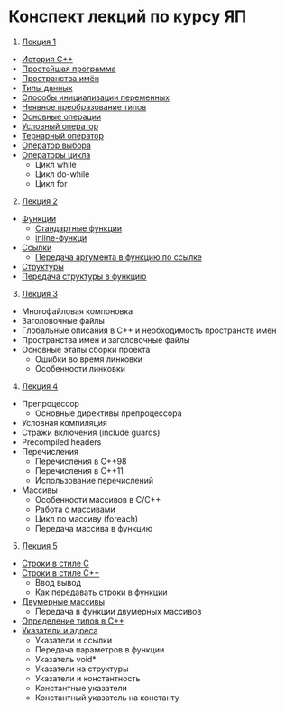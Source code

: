 Конспект лекций по курсу ЯП
=====================

1. [Лекция 1](/lecture_01.md)
  * [История C++](/lecture_01.md#%D0%98%D1%81%D1%82%D0%BE%D1%80%D0%B8%D1%8F-c)
  * [Простейшая программа](/lecture_01.md#%D0%9F%D1%80%D0%BE%D1%81%D1%82%D0%B5%D0%B9%D1%88%D0%B0%D1%8F-%D0%BF%D1%80%D0%BE%D0%B3%D1%80%D0%B0%D0%BC%D0%BC%D0%B0)
  * [Пространства имён](/lecture_01.md#%D0%9F%D1%80%D0%BE%D1%81%D1%82%D1%80%D0%B0%D0%BD%D1%81%D1%82%D0%B2%D0%B0-%D0%B8%D0%BC%D0%B5%D0%BD)
  * [Типы данных](/lecture_01.md#%D0%A2%D0%B8%D0%BF%D1%8B-%D0%B4%D0%B0%D0%BD%D0%BD%D1%8B%D1%85)
  * [Способы инициализации переменных](/lecture_01.md#%D0%A1%D0%BF%D0%BE%D1%81%D0%BE%D0%B1%D1%8B-%D0%B8%D0%BD%D0%B8%D1%86%D0%B8%D0%B0%D0%BB%D0%B8%D0%B7%D0%B0%D1%86%D0%B8%D0%B8-%D0%BF%D0%B5%D1%80%D0%B5%D0%BC%D0%B5%D0%BD%D0%BD%D1%8B%D1%85)
  * [Неявное преобразование типов](/lecture_01.md#%D0%9D%D0%B5%D1%8F%D0%B2%D0%BD%D0%BE%D0%B5-%D0%BF%D1%80%D0%B5%D0%BE%D0%B1%D1%80%D0%B0%D0%B7%D0%BE%D0%B2%D0%B0%D0%BD%D0%B8%D0%B5-%D1%82%D0%B8%D0%BF%D0%BE%D0%B2)
  * [Основные операции](/lecture_01.md#%D0%9E%D1%81%D0%BD%D0%BE%D0%B2%D0%BD%D1%8B%D0%B5-%D0%BE%D0%BF%D0%B5%D1%80%D0%B0%D1%86%D0%B8%D0%B8)
  * [Условный оператор](/lecture_01.md#%D0%A3%D1%81%D0%BB%D0%BE%D0%B2%D0%BD%D1%8B%D0%B9-%D0%BE%D0%BF%D0%B5%D1%80%D0%B0%D1%82%D0%BE%D1%80)
  * [Тернарный оператор](/lecture_01.md#%D0%A2%D0%B5%D1%80%D0%BD%D0%B0%D1%80%D0%BD%D1%8B%D0%B9-%D0%BE%D0%BF%D0%B5%D1%80%D0%B0%D1%82%D0%BE%D1%80)
  * [Оператор выбора](/lecture_01.md#%D0%9E%D0%BF%D0%B5%D1%80%D0%B0%D1%82%D0%BE%D1%80-%D0%B2%D1%8B%D0%B1%D0%BE%D1%80%D0%B0)
  * [Операторы цикла](/lecture_01.md#%D0%9E%D0%BF%D0%B5%D1%80%D0%B0%D1%82%D0%BE%D1%80%D1%8B-%D1%86%D0%B8%D0%BA%D0%BB%D0%B0)
    * Цикл while
    * Цикл do-while
    * Цикл for


2. [Лекция 2](/lecture_02.md#%D0%9B%D0%B5%D0%BA%D1%86%D0%B8%D1%8F-2)
  * [Функции](/lecture_02.md#%D0%A4%D1%83%D0%BD%D0%BA%D1%86%D0%B8%D0%B8)
    * [Стандартные функции](/lecture_02.md#%D0%A1%D1%82%D0%B0%D0%BD%D0%B4%D0%B0%D1%80%D1%82%D0%BD%D1%8B%D0%B5-%D1%84%D1%83%D0%BD%D0%BA%D1%86%D0%B8%D0%B8)
    * [inline-функци](/lecture_02.md#inline-%D1%84%D1%83%D0%BD%D0%BA%D1%86%D0%B8%D0%B8)
  * [Ссылки](/lecture_02.md#%D0%A1%D1%81%D1%8B%D0%BB%D0%BA%D0%B8)
    * [Передача аргумента в функцию по ссылке](/lecture_02.md#%D0%9F%D0%B5%D1%80%D0%B5%D0%B4%D0%B0%D1%87%D0%B0-%D0%B0%D1%80%D0%B3%D1%83%D0%BC%D0%B5%D0%BD%D1%82%D0%B0-%D0%B2-%D1%84%D1%83%D0%BD%D0%BA%D1%86%D0%B8%D1%8E-%D0%BF%D0%BE-%D1%81%D1%81%D1%8B%D0%BB%D0%BA%D0%B5)
  * [Структуры](/lecture_02.md#%D0%A1%D1%82%D1%80%D1%83%D0%BA%D1%82%D1%83%D1%80%D1%8B)
  * [Передача структуры в функцию](/lecture_02.md#%D0%9F%D0%B5%D1%80%D0%B5%D0%B4%D0%B0%D1%87%D0%B0-%D1%81%D1%82%D1%80%D1%83%D0%BA%D1%82%D1%83%D1%80%D1%8B-%D0%B2-%D1%84%D1%83%D0%BD%D0%BA%D1%86%D0%B8%D1%8E)


3. [Лекция 3](/lecture_03.md#%D0%9B%D0%B5%D0%BA%D1%86%D0%B8%D1%8F-3)
  * Многофайловая компоновка
  * Заголовочные файлы
  * Глобальные описания в C++ и необходимость пространств имен
  * Пространства имен и заголовочные файлы
  * Основные этапы сборки проекта
    * Ошибки во время линковки
    * Особенности линковки


4. [Лекция 4](/lecture_04.md#%D0%9B%D0%B5%D0%BA%D1%86%D0%B8%D1%8F-4)
  * Препроцессор
    * Основные директивы препроцессора
  * Условная компиляция
  * Стражи включения (include guards)
  * Precompiled headers
  * Перечисления
    * Перечисления в C++98
    * Перечисления в C++11
    * Использование перечислений
  * Массивы
    * Особенности массивов в С/C++
    * Работа с массивами
    * Цикл по массиву (foreach)
    * Передача массива в функцию


5. [Лекция 5](/lecture_05.md#%D0%9B%D0%B5%D0%BA%D1%86%D0%B8%D1%8F-5)
  * [Строки в стиле C](/lecture_05.md#%D0%A1%D1%82%D1%80%D0%BE%D0%BA%D0%B8-%D0%B2-%D1%81%D1%82%D0%B8%D0%BB%D0%B5-c)
  * [Строки в стиле C++](/lecture_05.md#%D0%A1%D1%82%D1%80%D0%BE%D0%BA%D0%B8-%D0%B2-%D1%81%D1%82%D0%B8%D0%BB%D0%B5-c-1)
    * Ввод вывод
    * Как передавать строки в функции
  * [Двумерные массивы](/lecture_05.md#%D0%94%D0%B2%D1%83%D0%BC%D0%B5%D1%80%D0%BD%D1%8B%D0%B5-%D0%BC%D0%B0%D1%81%D1%81%D0%B8%D0%B2%D1%8B)
    * Передача в функции двумерных массивов
  * [Определение типов в C++](/lecture_05.md#%D0%9E%D0%BF%D1%80%D0%B5%D0%B4%D0%B5%D0%BB%D0%B5%D0%BD%D0%B8%D0%B5-%D1%82%D0%B8%D0%BF%D0%BE%D0%B2-%D0%B2-c)
  * [Указатели и адреса](/lecture_05.md#%D0%A3%D0%BA%D0%B0%D0%B7%D0%B0%D1%82%D0%B5%D0%BB%D0%B8-%D0%B8-%D0%B0%D0%B4%D1%80%D0%B5%D1%81%D0%B0)
    * Указатели и ссылки
    * Передача параметров в функции
    * Указатель void\*
    * Указатели на структуры
    * Указатели и константность
    * Константные указатели
    * Константный указатель на константу
